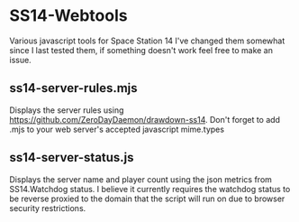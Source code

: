 # SS14-Webtools
 Various javascript tools for Space Station 14
 I've changed them somewhat since I last tested them, if something doesn't work feel free to make an issue.

## ss14-server-rules.mjs
 Displays the server rules using https://github.com/ZeroDayDaemon/drawdown-ss14.
 Don't forget to add .mjs to your web server's accepted javascript mime.types

## ss14-server-status.js
 Displays the server name and player count using the json metrics from SS14.Watchdog status.
 I believe it currently requires the watchdog status to be reverse proxied to the domain that the script will run on due to browser security restrictions.